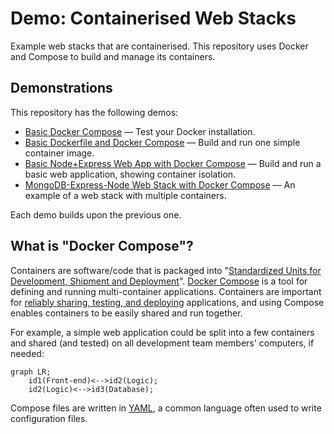 # Demo: Containerised Web Stacks

Example web stacks that are containerised. This repository uses Docker and Compose to build and manage its containers.

## Demonstrations

This repository has the following demos:

- [Basic Docker Compose](./docker-compose%20basics/) — Test your Docker installation.
- [Basic Dockerfile and Docker Compose](./dockerfile-compose%20basics/) — Build and run one simple container image.
- [Basic Node+Express Web App with Docker Compose](./express-node%20Hello%20World/) — Build and run a basic web application, showing container isolation.
- [MongoDB-Express-Node Web Stack with Docker Compose](./mongo-express-node%20stack/) — An example of a web stack with multiple containers.

Each demo builds upon the previous one.

## What is "Docker Compose"?

Containers are software/code that is packaged into "[Standardized Units for Development, Shipment and Deployment](https://www.docker.com/resources/what-container/)". [Docker Compose](https://docs.docker.com/compose/) is a tool for defining and running multi-container applications. Containers are important for [reliably sharing, testing, and deploying](https://www.ibm.com/blog/the-benefits-of-containerization-and-what-it-means-for-you/) applications, and using Compose enables containers to be easily shared and run together.

For example, a simple web application could be split into a few containers and shared (and tested) on all development team members' computers, if needed:

```mermaid
graph LR;
    id1(Front-end)<-->id2(Logic);
    id2(Logic)<-->id3(Database);
```

<!-- Textual diagram (if Mermaid.js not available) -->
<!-- [Front-end] <-> [Logic] <-> [Database] -->

Compose files are written in [YAML](https://yaml.org/), a common language often used to write configuration files.

